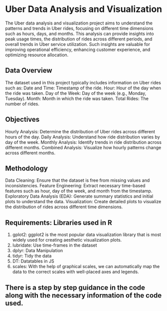# Uber Data Analysis and Visualization

The Uber data analysis and visualization project aims to understand the patterns and trends in Uber rides, focusing on different time dimensions such as hours, days, and months. This analysis can provide insights into peak usage times, the distribution of rides across different periods, and overall trends in Uber service utilization. Such insights are valuable for improving operational efficiency, enhancing customer experience, and optimizing resource allocation.

## Data Overview
The dataset used in this project typically includes information on Uber rides such as:
Date and Time: Timestamp of the ride.
Hour: Hour of the day when the ride was taken.
Day of the Week: Day of the week (e.g., Monday, Tuesday).
Month: Month in which the ride was taken.
Total Rides: The number of rides.

## Objectives
Hourly Analysis: Determine the distribution of Uber rides across different hours of the day.
Daily Analysis: Understand how ride distribution varies by day of the week.
Monthly Analysis: Identify trends in ride distribution across different months.
Combined Analysis: Visualize how hourly patterns change across different months.

## Methodology
Data Cleaning: Ensure that the dataset is free from missing values and inconsistencies.
Feature Engineering: Extract necessary time-based features such as hour, day of the week, and month from the timestamp.
Exploratory Data Analysis (EDA): Generate summary statistics and initial plots to understand the data.
Visualization: Create detailed plots to visualize the distribution of rides across different time dimensions.

## Requirements: Libraries used in R
1. gplot2: ggplot2 is the most popular data visualization library that is most widely used for creating aesthetic visualization plots.
2. lubridate: Use time-frames in the dataset
3. dplyr: Data Manipulation
4. tidyr: Tidy the data
5. DT: Datatables in JS
6. scales: With the help of graphical scales, we can automatically map the data to the correct scales with well-placed axes and legends.

## There is a step by step guidance in the code along with the necessary information of the code used.
